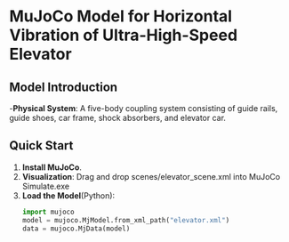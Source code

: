 # MuJoCo Model for Horizontal Vibration of Ultra-High-Speed Elevator
## Model Introduction
-**Physical System**: A five-body coupling system consisting of guide rails, guide shoes, car frame, shock absorbers, and elevator car.
## Quick Start
1. **Install MuJoCo**.
2. **Visualization**:
   Drag and drop scenes/elevator_scene.xml into MuJoCo Simulate.exe
3. **Load the Model**(Python):
    ```python
   import mujoco
   model = mujoco.MjModel.from_xml_path("elevator.xml")
   data = mujoco.MjData(model)  


    
